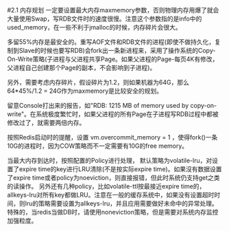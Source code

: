 #2.1	内存规划
一定要设置最大内存maxmemory参数，否则物理内存用爆了就会大量使用Swap，写RDB文件时的速度很慢。注意这个参数指的是info中的used_memory，在一些不利于jmalloc的时候，内存碎片会很大。

多留55%内存是最安全的。重写AOF文件和RDB文件的进程(即使不做持久化，复制到Slave的时候也要写RDB)会fork出一条新进程来，采用了操作系统的Copy-On-Write策略(子进程与父进程共享Page。如果父进程的Page-每页4K有修改，父进程自己创建那个Page的副本，不会影响到子进程)。

另外，需要考虑内存碎片，假设碎片为1.2，则如果机器为64G，那么64*45%/1.2 = 24G作为maxmemory是比较安全的规划。

留意Console打出来的报告，如"RDB: 1215 MB of memory used by copy-on-write"。在系统极度繁忙时，如果父进程的所有Page在子进程写RDB过程中都被修改过了，就需要两倍内存。

按照Redis启动时的提醒，设置 vm.overcommit_memory = 1 ，使得fork()一条10G的进程时，因为COW策略而不一定需要有10G的free memory。

当最大内存到达时，按照配置的Policy进行处理， 默认策略为volatile-lru，对设置了expire time的key进行LRU清除(不是按实际expire time)。如果沒有数据设置了expire time或者policy为noeviction，则直接报错，但此时系统仍支持get之类的读操作。 另外还有几种policy，比如volatile-ttl按最接近expire time的，allkeys-lru对所有key都做LRU。注意在一般的缓存系统中，如果没有设置超时时间，则lru的策略需要设置为allkeys-lru，并且应用需要做好未命中的异常处理。特殊的，当redis当做DB时，请使用noneviction策略，但是需要对系统内存监控加强粒度。
